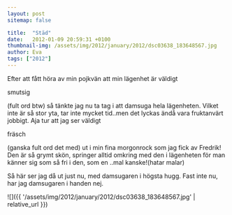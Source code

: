 ```yaml
---
layout: post
sitemap: false

title:  "Städ"
date:   2012-01-09 20:59:31 +0100
thumbnail-img: /assets/img/2012/january/2012/dsc03638_183648567.jpg
author: Eva
tags: ["2012"]
---
```


Efter att fått höra av min pojkvän att min lägenhet är väldigt 

smutsig

(fult ord btw) så tänkte jag nu ta tag i att damsuga hela lägenheten. Vilket inte är så stor yta, tar inte mycket tid..men det lyckas ändå vara fruktanvärt jobbigt. Aja tur att jag ser väldigt 

fräsch

 (ganska fult ord det med) ut i min fina morgonrock som jag fick av Fredrik! Den är så grymt skön, springer alltid omkring med den i lägenheten för man känner sig som så fri i den, som en ..mal kanske!(hatar malar)









Så här ser jag då ut just nu, med damsugaren i högsta hugg. Fast inte nu, har jag damsugaren i handen nej.

![]({{ '/assets/img/2012/january/2012/dsc03638_183648567.jpg'  | relative_url }})

